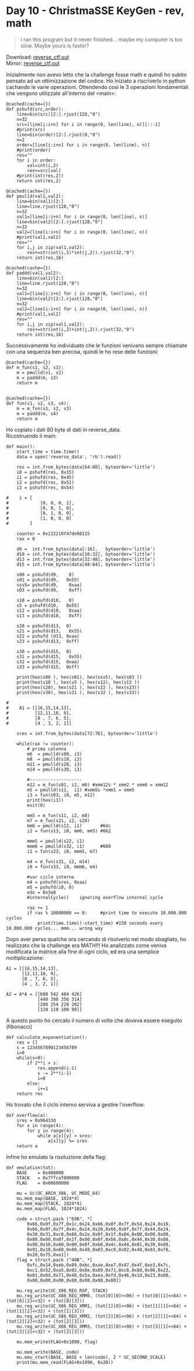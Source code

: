 # Day 10 - ChristmaSSE KeyGen - rev, math

> I ran this program but it never finished... maybe my computer is too slow. Maybe yours is faster?

Download: [reverse_ctf.out](https://advent2019.s3.amazonaws.com/326c15f8884fcc13d18a60e2fb933b0e35060efa8a44214e06d589e4e235fe34)  
Mirror: [reverse_ctf.out](./reverse_ctf.out)

Inizialmente non avevo letto che la challenge fosse math e quindi ho subito pensato ad un ottimizzazione del codice. Ho iniziato a riscriverlo in python cachando le varie operazioni. Ottendendo cosi le 3 operazioni fondamentali che vengono utilizzate all'interno del \<main\>:

```
@cached(cache={})
def pshufd(src,order):
    line=bin(src)[2:].rjust(128,"0")
    n=32
    src=[line[i:i+n] for i in range(0, len(line), n)][::-1]
    #print(src)
    line=bin(order)[2:].rjust(8,"0")
    n=2
    order=[line[i:i+n] for i in range(0, len(line), n)]
    #print(order)
    res=""
    for i in order:
        val=int(i,2)
        res+=src[val]
    #print(int(res,2))
    return int(res,2)

@cached(cache={})
def pmulld(val1,val2):
    line=bin(val1)[2:]
    line=line.rjust(128,"0")
    n=32
    val1=[line[i:i+n] for i in range(0, len(line), n)]
    line=bin(val2)[2:].rjust(128,"0")
    n=32
    val2=[line[i:i+n] for i in range(0, len(line), n)]
    #print(val1,val2)
    res=""
    for i,j in zip(val1,val2):
        res+=str(int(i,2)*int(j,2)).rjust(32,"0")
    return int(res,16)

@cached(cache={})
def paddd(val1,val2):
    line=bin(val1)[2:]
    line=line.rjust(128,"0")
    n=32
    val1=[line[i:i+n] for i in range(0, len(line), n)]
    line=bin(val2)[2:].rjust(128,"0")
    n=32
    val2=[line[i:i+n] for i in range(0, len(line), n)]
    #print(val1,val2)
    res=""
    for i,j in zip(val1,val2):
        res+=str(int(i,2)+int(j,2)).rjust(32,"0")
    return int(res,16)
```

Successivamente ho individuato che le funzioni venivano sempre chiamate con una sequenza ben precisa, quindi le ho rese delle funzioni:

```
@cached(cache={})
def m_fun(s1, s2, s3):
    m = pmulld(s1, s2)
    m = paddd(m, s3)
    return m


@cached(cache={})
def fun(s1, s2, s3, s4):
    m = m_fun(s1, s2, s3)
    m = paddd(m, s4)
    return m
```

Ho copiato i dati 80 byte di dati in reverse_data.  
Ricostruendo il main:

```
def main():
    start_time = time.time()
    data = open('reverse_data', 'rb').read()

    res = int.from_bytes(data[64:80], byteorder='little')
    i0 = pshufd(res, 0x15)
    i1 = pshufd(res, 0x45)
    i2 = pshufd(res, 0x51)
    i3 = pshufd(res, 0x54)

#    i = [
#            [0, 0, 0, 1],
#            [0, 0, 1, 0],
#            [0, 1, 0, 0],
#            [1, 0, 0, 0]
#        ]

    counter = 0x112210f47de98115
    rax = 0

    d9 =  int.from_bytes(data[:16],   byteorder='little')
    d10 = int.from_bytes(data[16:32], byteorder='little')
    d13 = int.from_bytes(data[32:48], byteorder='little')
    d15 = int.from_bytes(data[48:64], byteorder='little')

    s00 = pshufd(d9,    0)
    s01 = pshufd(d9,   0x55)
    sss5= pshufd(d9,    0xaa)
    s03 = pshufd(d9,    0xff)

    s10 = pshufd(d10,   0)
    s5 = pshufd(d10,   0x55)
    s12 = pshufd(d10,   0xaa)
    s13 = pshufd(d10,   0xff)

    s20 = pshufd(d13,  0)
    s21 = pshufd(d13,   0x55)
    s22 = pshufd (d13, 0xaa)
    s23 = pshufd(d13,  0xff)

    s30 = pshufd(d15,  0)
    s31 = pshufd(d15,   0x55)
    s32 = pshufd(d15,  0xaa)
    s33 = pshufd(d15,  0xff)

    print(hex(s00 ), hex(s01), hex(sss5), hex(s03 ))
    print(hex(s10 ), hex(s5 ), hex(s12), hex(s13 ))
    print(hex(s20), hex(s21 ), hex(s22 ), hex(s23))
    print(hex(s30), hex(s31 ), hex(s32 ), hex(s33))

#    
#    A1 = [[16,15,14,13],
#          [12,11,10, 9],
#          [8 , 7, 6, 5],
#          [4 , 3, 2, 1]]

    sres = int.from_bytes(data[72:76], byteorder='little')

    while(rax != counter):
        # prima colonna
        m6  = pmulld(s00, i3)
        m8  = pmulld(s10, i3)
        m11 = pmulld(s20, i3)
        m14 = pmulld(s30, i3)

        #--------------------
        m12 = m_fun(s01, i2, m6) #xmm12s * xmm2 * xmm6 = xmm12
        m5 = pmulld(s11,  i1) #xmm5s *xmm1 = xmm5
        i3 = fun(s03, i0, m5, m12)
        print(hex(i3))
        exit(0)

        mm5 = m_fun(s11, i2, m8)
        m7 = m_fun(s21, i2, s20)
        mm6 = pmulld(s12, i1)       #64c
        i2 = fun(s13, i0, mm6, mm5) #662

        mmm5 = pmulld(s22, i1)
        mmm6 = pmulld(s32, i1)      #680
        i1 = fun(s23, i0, mmm5, m7)

        m4 = m_fun(s31, i2, m14)
        i0 = fun(s33, i0, mmm6, m4)

        #var ciclo interno
        m4 = pshufd(sres, 0xaa)
        m5 = pshufd(i0, 0)
        edx = 0x3e8
        #internalCycle() 	ignoring overflow internal cycle

        rax += 1
        if rax % 10000000 == 0:		#print time to execute 10.000.000 cycles
            print(time.time()-start_time) #150 seconds every 10.000.000 cycles... mmm... wrong way
```

Dopo aver perso qualche ora cercando di risolverlo nel modo sbagliato, ho realizzato che la challenge era MATH!!!
Ho analizzato come veniva modificata la matrice alla fine di ogni ciclo, ed era una semplice moltiplicazione:

```
A1 = [[16,15,14,13],
      [12,11,10, 9],
      [8 , 7, 6, 5],
      [4 , 3, 2, 1]]

A2 = A*A = [[600 542 484 426]
            [440 398 356 314]
            [280 254 228 202]
            [120 110 100 90]]
```

A questo punto ho cercato il numero di volte che doveva essere eseguito (fibonacci)

```
def calculate_exponentiation():
    res = []
    s = 1234567890123456789
    i=0
    while(s>0):
        if 2**i > s:
            res.append(i-1)
            s -= 2**(i-1)
            i=0
        else:
            i+=1
    return res
```

Ho trovato che il ciclo interno serviva a gestire l'overflow:

```
def overflow(a):
    sres = 0x96433d
    for x in range(4):
        for y in range(4):
            while a[x][y] > sres:
                a[x][y] %= sres
    return a
```

Infine ho emulato la risoluzione della flag:

```
def emulation(tot):
    BASE    = 0x400000
    STACK   = 0x7ffcaf000000
    FLAG    = 0x00600000

    mu = Uc(UC_ARCH_X86, UC_MODE_64)
    mu.mem_map(BASE, 1024*4)
    mu.mem_map(STACK, 1024*4)
    mu.mem_map(FLAG, 1024*1024)

    code = struct.pack ("69B", *[
        0x66,0x0f,0x7f,0x1c,0x24,0x66,0x0f,0x7f,0x54,0x24,0x10,
        0x66,0x0f,0x7f,0x4c,0x24,0x20,0x66,0x0f,0x7f,0x44,0x24,
        0x30,0x31,0xc0,0x66,0x2e,0x0f,0x1f,0x84,0x00,0x00,0x00,
        0x00,0x00,0x0f,0x1f,0x00,0x0f,0xb6,0x0c,0x44,0x30,0x88,
        0x90,0x10,0x60,0x00,0x0f,0xb6,0x4c,0x44,0x01,0x30,0x88,
        0x91,0x10,0x60,0x00,0x48,0x83,0xc0,0x02,0x48,0x83,0xf8,
        0x20,0x75,0xe1])
    flag = struct.pack ("40B", *[
        0xfc,0x14,0xeb,0x09,0xbc,0xae,0xe7,0x47,0x4f,0xe3,0x7c,
        0xc1,0x52,0xa5,0x02,0x8e,0x89,0x71,0xc8,0x8d,0x96,0x23,
        0x01,0x6d,0x71,0x40,0x5a,0xea,0xfd,0x46,0x1d,0x23,0x00,
        0x00,0x00,0x00,0x00,0x00,0x00,0x00])

    mu.reg_write(UC_X86_REG_RSP, STACK)
    mu.reg_write(UC_X86_REG_XMM0, (tot[0][0]<<96) + (tot[0][1]<<64) + (tot[0][2]<<32) + (tot[0][3]))
    mu.reg_write(UC_X86_REG_XMM1, (tot[1][0]<<96) + (tot[1][1]<<64) + (tot[1][2]<<32) + (tot[1][3]))
    mu.reg_write(UC_X86_REG_XMM2, (tot[2][0]<<96) + (tot[2][1]<<64) + (tot[2][2]<<32) + (tot[2][3]))
    mu.reg_write(UC_X86_REG_XMM3, (tot[3][0]<<96) + (tot[3][1]<<64) + (tot[3][2]<<32) + (tot[3][3]))

    mu.mem_write(FLAG+0x1090, flag)

    mu.mem_write(BASE, code)
    mu.emu_start(BASE, BASE + len(code), 2 * UC_SECOND_SCALE)
    print(mu.mem_read(FLAG+0x1090, 0x20))
```
